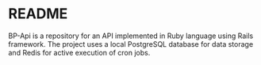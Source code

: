 # README

BP-Api is a repository for an API implemented in Ruby language using Rails framework. The project uses a local PostgreSQL database for data storage and Redis for active execution of cron jobs.
